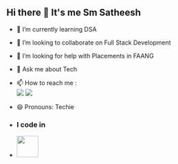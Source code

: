 ## Hi there 👋 It's me Sm Satheesh

- 🌱 I’m currently learning DSA
- 👯 I’m looking to collaborate on Full Stack Development
- 🤔 I’m looking for help with Placements in FAANG
- 💬 Ask me about Tech
- 📫 How to reach me :
<br /> [<img src="https://img.shields.io/badge/LinkedIn-0077B5?style=for-the-badge&logo=linkedin&logoColor=white" />](https://www.linkedin.com/in/s-m-satheesh/) [<img src="https://img.shields.io/badge/Gmail-D14836?style=for-the-badge&logo=gmail&logoColor=white" />](https://mail.google.com/mail/u/0/to=smsatheesh20000@gmail.com&fs=1&tf=cm)
- 😄 Pronouns: Techie

- ### I code in
- <img height="50" width="50" src="https://img.icons8.com/color/48/000000/java.png" /> 
